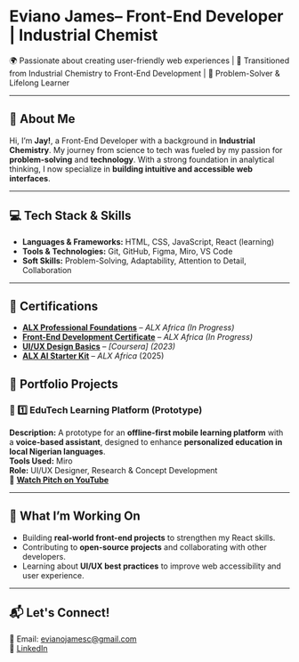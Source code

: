 # Eviano James– Front-End Developer | Industrial Chemist  
🌍 Passionate about creating user-friendly web experiences | 🚀 Transitioned from Industrial Chemistry to Front-End Development | 🎯 Problem-Solver & Lifelong Learner  

---

## 📌 About Me  
Hi, I’m **Jay!**, a Front-End Developer with a background in **Industrial Chemistry**. My journey from science to tech was fueled by my passion for **problem-solving** and **technology**. With a strong foundation in analytical thinking, I now specialize in **building intuitive and accessible web interfaces**.  

---

## 💻 Tech Stack & Skills  
- **Languages & Frameworks:** HTML, CSS, JavaScript, React (learning)  
- **Tools & Technologies:** Git, GitHub, Figma, Miro, VS Code  
- **Soft Skills:** Problem-Solving, Adaptability, Attention to Detail, Collaboration  

---
## 📜 Certifications  
- [**ALX Professional Foundations**](Your-ALX-Certification-Link) – *ALX Africa* *(In Progress)*  
- [**Front-End Development Certificate**](Your-Front-End-Certification-Link) – *ALX Africa* *(In Progress)*  
- [**UI/UX Design Basics**](https://drive.google.com/file/d/18WktKWUCQIYp2hSg8x-7jwzIs5ANst-q/view?usp=sharing) – *[Coursera]* *(2023)*
- [**ALX AI Starter Kit**](https://drive.google.com/file/d/1zoQu4rocTuoBbpg1xL5Arss57pT2EQyd/view?usp=sharing) – *ALX Africa* (2025)

## 📂 Portfolio Projects  

### 🔹 1️⃣ EduTech Learning Platform (Prototype)  
**Description:** A prototype for an **offline-first mobile learning platform** with a **voice-based assistant**, designed to enhance **personalized education in local Nigerian languages**.  
**Tools Used:** Miro  
**Role:** UI/UX Designer, Research & Concept Development  
🔗 **[Watch Pitch on YouTube](https://youtu.be/FIO6B03SjV8?si=CiB6KhoqmEjVaAVW)**  

---

## 🎯 What I’m Working On  
- Building **real-world front-end projects** to strengthen my React skills.  
- Contributing to **open-source projects** and collaborating with other developers.  
- Learning about **UI/UX best practices** to improve web accessibility and user experience.  

---

## 📬 Let's Connect!  
📧 Email: evianojamesc@gmail.com  
💼 [LinkedIn](https://www.linkedin.com/in/james-eviano-60083b15b/)   
